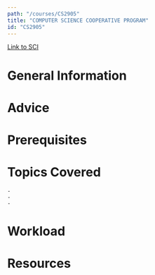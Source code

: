 ```yaml
---
path: "/courses/CS2905"
title: "COMPUTER SCIENCE COOPERATIVE PROGRAM"
id: "CS2905"
---
```

[Link to SCI]("http://courses.sci.pitt.edu/courses/courses/view/CS-2905")

# General Information

# Advice


# Prerequisites
<!-- PREREQ_REPLACEMENT (Do not remove) -->

<!-- END PREREQ_REPLACEMENT (Do not remove) -->
# Topics Covered
	- 
	-
	-
# Workload

<!-- TESTIMONIALS
# Testimonials
This gets replaced with Gatsby, its
data comes from Google Sheets for easier
editing!
-->

# Resources

